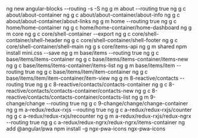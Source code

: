 ng new angular-blocks --routing -s -S
ng g m about --routing true
ng g c about/about-container
ng g c about/about-container/about-info
ng g c about/about-container/about-links
ng g m home --routing true
ng g c home/home-container
ng g c home/home-container/home-dashboard
ng g m core
ng g c core/shell-container --export
ng g c core/shell-container/shell-header
ng g c core/shell-container/shell-footer
ng g c core/shell-container/shell-main
ng g s core/items-api
ng g m shared
npm install mini.css --save
ng g m base/items --routing true
ng g c base/items/items-container
ng g c base/items/items-container/items-new
ng g c base/items/items-container/items-list
ng g m base/items/item --routing true
ng g c base/items/item/item-container
ng g c base/items/item/item-container/item-view
ng g m 8-reactive/contacts --routing true
ng g c 8-reactive/contacts/contacts-container
ng g c 8-reactive/contacts/contacts-container/contacts-new
ng g c 8-reactive/contacts/contacts-container/contacts-list
ng g m 9-change/change --routing true
ng g c 9-change/change/change-container
ng g m a-redux/redux-rxjs --routing true
ng g c a-redux/redux-rxjs/counter
ng g c a-redux/redux-rxjs/recounter
ng g m a-redux/redux-rxjs/redux-ngrx --routing true
ng g c a-redux/redux-ngrx/redux-ngrx/items-container
ng add @angular/pwa
npm install -g ngx-pwa-icons
ngx-pwa-icons
